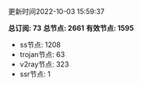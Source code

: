 更新时间2022-10-03 15:59:37

**总订阅: 73**
**总节点: 2661**
**有效节点: 1595**
- ss节点: 1208
- trojan节点: 63
- v2ray节点: 323
- ssr节点: 1
